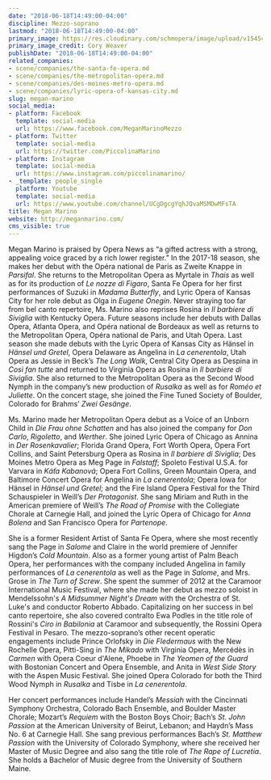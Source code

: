 ```yaml
---
date: "2018-06-18T14:49:00-04:00"
discipline: Mezzo-soprano
lastmod: "2018-06-18T14:49:00-04:00"
primary_image: https://res.cloudinary.com/schmopera/image/upload/v1545409169/media/webhook-uploads/1529347763566/IMG_1701.JPG.JPG
primary_image_credit: Cory Weaver
publishDate: "2018-06-18T14:49:00-04:00"
related_companies:
- scene/companies/the-santa-fe-opera.md
- scene/companies/the-metropolitan-opera.md
- scene/companies/des-moines-metro-opera.md
- scene/companies/lyric-opera-of-kansas-city.md
slug: megan-marino
social_media:
- platform: Facebook
  template: social-media
  url: https://www.facebook.com/MeganMarinoMezzo
- platform: Twitter
  template: social-media
  url: https://twitter.com/PiccolinaMarino
- platform: Instagram
  template: social-media
  url: https://www.instagram.com/piccolinamarino/
- _template: people_single
  platform: Youtube
  template: social-media
  url: https://www.youtube.com/channel/UCgDgcgYqhJQvaMSMDwMFsTA
title: Megan Marino
website: http://meganmarino.com/
cms_visible: true
---
```


Megan Marino is praised by Opera News as “a gifted actress with  a strong, appealing voice graced by a rich lower register.” In the 2017-18 season, she makes her debut with the Opéra national de Paris as Zweite Knappe in *Parsifal*.  She returns to the Metropolitan Opera as Myrtale in *Thais* as well as for its production of *Le nozze di Figaro*, Santa Fe Opera for her first performances of Suzuki in *Madama Butterfly*, and Lyric Opera of Kansas City for her role debut as Olga in *Eugene Onegin*. Never straying too far from bel canto repertoire, Ms. Marino also reprises Rosina in *Il barbiere di Siviglia* with Kentucky Opera.  Future seasons include her debuts with Dallas Opera, Atlanta Opera, and Opéra national de Bordeaux as well as returns to the Metropolitan Opera, Opéra national de Paris, and Utah Opera.  Last season she made debuts with the Lyric Opera of Kansas City as Hänsel in *Hänsel und Gretel*, Opera Delaware as Angelina in *La cenerentola*, Utah Opera as Jessie in Beck’s *The Long Walk*, Central City Opera as Despina in *Così fan tutte* and returned to Virginia Opera as Rosina in *Il barbiere di Siviglia*. She also returned to the Metropolitan Opera as the Second Wood Nymph in the company’s new production of *Rusalka* as well as for *Roméo et Juliette*.  On the concert stage, she joined the Fine Tuned Society of Boulder, Colorado for Brahms’ *Zwei Gesänge*.

Ms. Marino made her Metropolitan Opera debut as a Voice of an Unborn Child in *Die Frau ohne Schatten* and has also joined the company for *Don Carlo*, *Rigoletto*, and *Werther*. She joined Lyric Opera of Chicago as Annina in *Der Rosenkavalier*; Florida Grand Opera, Fort Worth Opera, Opera Fort Collins, and Saint Petersburg Opera as Rosina in *Il barbiere di Siviglia*; Des Moines Metro Opera as Meg Page in *Falstaff*; Spoleto Festival U.S.A. for Varvara in *Káťa Kabanová*; Opera Fort Collins, Green Mountain Opera, and Baltimore Concert Opera for Angelina in *La cenerentola*; Opera Iowa for Hänsel in *Hänsel und Gretel*; and the Fire Island Opera Festival for the Third Schauspieler in Weill’s *Der Protagonist*. She sang Miriam and Ruth in the American premiere of Weill’s *The Road of Promise* with the Collegiate Chorale at Carnegie Hall, and joined the Lyric Opera of Chicago for *Anna Bolena* and San Francisco Opera for *Partenope*.

She is a former Resident Artist of Santa Fe Opera, where she most recently sang the Page in *Salome* and Claire in the world premiere of Jennifer Higdon’s *Cold Mountain*. Also as a former young artist of Palm Beach Opera, her performances with the company included Angelina in family performances of *La cenerentola* as well as the Page in *Salome*, and Mrs. Grose in *The Turn of Screw*. She spent the summer of 2012 at the Caramoor International Music Festival, where she made her debut as mezzo soloist in Mendelssohn's *A Midsummer Night's Dream* with the Orchestra of St. Luke's and conductor Roberto Abbado. Capitalizing on her success in bel canto repertoire, she also covered contralto Ewa Podles in the title role of Rossini's *Ciro in Babilonia* at Caramoor and subsequently, the Rossini Opera Festival in Pesaro. The mezzo-soprano’s other recent operatic engagements include Prince Orlofsky in *Die Fledermaus* with the New Rochelle Opera, Pitti-Sing in *The Mikado* with Virginia Opera, Mercédès in *Carmen* with Opera Coeur d'Alene, Phoebe in *The Yeomen of the Guard* with Bostonian Concert and Opera Ensemble, and Anita in *West Side Story* with the Aspen Music Festival. She joined Opera Colorado for both the Third Wood Nymph in *Rusalka* and Tisbe in *La cenerentola*.

Her concert performances include Handel’s *Messiah* with the Cincinnati Symphony Orchestra, Colorado Bach Ensemble, and Boulder Master Chorale; Mozart’s *Requiem* with the Boston Boys Choir; Bach’s *St. John Passion* at the American University of Beirut, Lebanon; and Haydn’s Mass No. 6 at Carnegie Hall. She sang previous performances Bach’s *St. Matthew Passion* with the University of Colorado Symphony, where she received her Master of Music Degree and also sang the title role of *The Rape of Lucretia*. She holds a Bachelor of Music degree from the University of Southern Maine.
